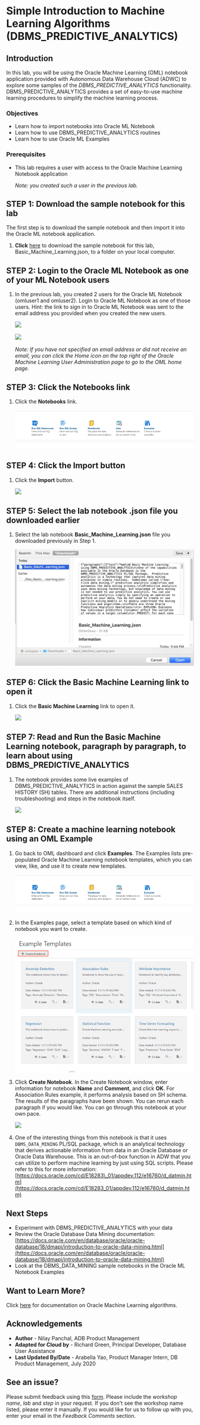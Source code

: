 # Simple Introduction to Machine Learning Algorithms (DBMS\_PREDICTIVE\_ANALYTICS)

## **Introduction**

In this lab, you will be using the Oracle Machine Learning (OML) notebook application provided with Autonomous Data Warehouse Cloud (ADWC) to explore some samples of the *DBMS\_PREDICTIVE\_ANALYTICS* functionality. DBMS\_PREDICTIVE\_ANALYTICS provides a set of easy-to-use machine learning procedures to simplify the machine learning process.

### Objectives

-   Learn how to import notebooks into Oracle ML Notebook
-   Learn how to use DBMS\_PREDICTIVE\_ANALYTICS routines
-   Learn how to use Oracle ML Examples

### Prerequisites

-   This lab requires a user with access to the Oracle Machine Learning Notebook application

    *Note: you created such a user in the previous lab.*

## **STEP 1**: Download the sample notebook for this lab
The first step is to download the sample notebook and then import it into the Oracle ML notebook application.

1. **Click** <a href="./files/Basic_Machine_Learning.json" download="Basic_Machine_Learning.json" target="\_blank">here</a> to download the sample notebook for this lab, Basic\_Machine\_Learning.json, to a folder on your local computer.

## **STEP 2**: Login to the Oracle ML Notebook as one of your ML Notebook users

1. In the previous lab, you created 2 users for the Oracle ML Notebook (omluser1 and omluser2).  Login to Oracle ML Notebook as one of those users.  Hint: the link to sign in to Oracle ML Notebook was sent to the email address you provided when you created the new users.

    ![](./images/Picture700-8.png " ")

    ![](./images/Picture700-12.png " ")

    *Note: If you have not specified an email address or did not receive an email, you can click the Home icon on the top right of the Oracle Machine Learning User Administration page to go to the OML home page.*

## **STEP 3**: Click the Notebooks link

1. Click the **Notebooks** link.

    ![](./images/oml_dashboard_link.png " ")

## **STEP 4**: Click the Import button

1. Click the **Import** button.

    ![](./images/snap0014522.jpg " ")

## **STEP 5**: Select the lab notebook .json file you downloaded earlier

1. Select the lab notebook **Basic\_Machine\_Learning.json** file you downloaded previously in Step 1.

    ![](./images/snap0014523.jpg " ")

## **STEP 6**: Click the Basic Machine Learning link to open it

1. Click the **Basic Machine Learning** link to open it.

    ![](./images/snap0014524.jpg " ")

## **STEP 7**: Read and Run the Basic Machine Learning notebook, paragraph by paragraph, to learn about using DBMS\_PREDICTIVE\_ANALYTICS

1.  The notebook provides some live examples of DBMS\_PREDICTIVE\_ANALYTICS in action against the sample SALES HISTORY (SH) tables.  There are additional instructions (including troubleshooting) and steps in the notebook itself.

    ![](./images/snap0014525.jpg " ")

## **STEP 8**: Create a machine learning notebook using an OML Example

1. Go back to OML dashboard and click **Examples**. The Examples lists pre-populated Oracle Machine Learning notebook templates, which you can view, like, and use it to create new templates.

    ![](./images/oml_dashboard_link.png " ")

2. In the Examples page, select a template based on which kind of notebook you want to create.

    ![](./images/association_rules.png " ")

3. Click **Create Notebook**. In the Create Notebook window, enter information for notebook **Name** and **Comment**, and click **OK**. For Association Rules example, it performs analysis based on SH schema. The results of the paragraphs have been shown. You can rerun each paragraph if you would like. You can go through this notebook at your own pace.

    ![](./images/27.png " ")

4. One of the interesting things from this notebook is that it uses `DBMS_DATA_MINING` PL/SQL package, which is an analytical technology that derives actionable information from data in an Oracle Database or Oracle Data Warehouse. This is an out-of-box function in ADW that you can utilize to perform machine learning by just using SQL scripts. Please refer to this for more information: [https://docs.oracle.com/cd/E18283\_01/appdev.112/e16760/d_datmin.htm](https://docs.oracle.com/cd/E18283_01/appdev.112/e16760/d_datmin.htm)

## Next Steps

- Experiment with DBMS\_PREDICTIVE\_ANALYTICS with your data
- Review the Oracle Database Data Mining documentation: [https://docs.oracle.com/en/database/oracle/oracle-database/18/dmapi/introduction-to-oracle-data-mining.html](https://docs.oracle.com/en/database/oracle/oracle-database/18/dmapi/introduction-to-oracle-data-mining.html)
- Look at the DBMS\_DATA\_MINING sample notebooks in the Oracle ML Notebook Examples

## Want to Learn More?

Click [here](https://docs.oracle.com/en/database/oracle/oracle-database/20/dmapi/oml4sql-basics.html#GUID-BFA7FAAE-F5CB-4A42-886A-47B6D502B492) for documentation on Oracle Machine Learning algorithms.

## **Acknowledgements**

- **Author** - Nilay Panchal, ADB Product Management
- **Adapted for Cloud by** - Richard Green, Principal Developer, Database User Assistance
- **Last Updated By/Date** - Arabella Yao, Product Manager Intern, DB Product Management, July 2020

## See an issue?
Please submit feedback using this [form](https://apexapps.oracle.com/pls/apex/f?p=133:1:::::P1_FEEDBACK:1). Please include the *workshop name*, *lab* and *step* in your request.  If you don't see the workshop name listed, please enter it manually. If you would like for us to follow up with you, enter your email in the *Feedback Comments* section.
